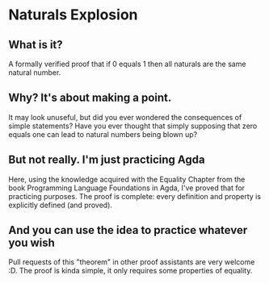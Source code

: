 # Naturals Explosion

## What is it?
A formally verified proof that if 0 equals 1 then all naturals are the same natural number.

## Why? It's about making a point.
It may look unuseful, but did you ever wondered the consequences of simple statements?
Have  you ever thought that simply supposing that zero equals one can lead to natural numbers being blown up?

## But not really. I'm just practicing Agda
Here, using the knowledge acquired with the Equality Chapter from the book Programming Language Foundations in Agda, I've proved that for practicing purposes. The proof is complete: every definition and property is explicitly defined (and proved).

## And you can use the idea to practice whatever you wish
Pull requests of this "theorem" in other proof assistants are very welcome :D. The proof is kinda simple, it only requires some properties of equality.
